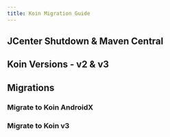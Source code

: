 ```yaml
---
title: Koin Migration Guide
---
```


## JCenter Shutdown & Maven Central

## Koin Versions - v2 & v3

## Migrations

### Migrate to Koin AndroidX

### Migrate to Koin v3



